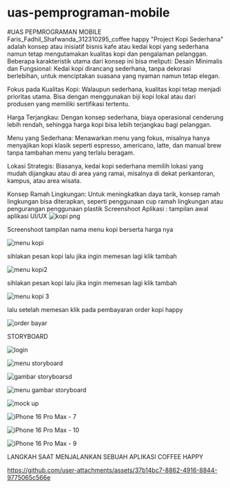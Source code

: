 # uas-pemprograman-mobile
#UAS PEPMROGRAMAN MOBILE
Faris_Fadhil_Shafwanda_312310295_coffee happy
"Project Kopi Sederhana" adalah konsep atau inisiatif bisnis kafe atau kedai kopi yang sederhana namun tetap mengutamakan kualitas kopi dan pengalaman pelanggan. Beberapa karakteristik utama dari konsep ini bisa meliputi:
Desain Minimalis dan Fungsional: Kedai kopi dirancang sederhana, tanpa dekorasi berlebihan, untuk menciptakan suasana yang nyaman namun tetap elegan.

Fokus pada Kualitas Kopi: Walaupun sederhana, kualitas kopi tetap menjadi prioritas utama. Bisa dengan menggunakan biji kopi lokal atau dari produsen yang memiliki sertifikasi tertentu.

Harga Terjangkau: Dengan konsep sederhana, biaya operasional cenderung lebih rendah, sehingga harga kopi bisa lebih terjangkau bagi pelanggan.

Menu yang Sederhana: Menawarkan menu yang fokus, misalnya hanya menyajikan kopi klasik seperti espresso, americano, latte, dan manual brew tanpa tambahan menu yang terlalu beragam.

Lokasi Strategis: Biasanya, kedai kopi sederhana memilih lokasi yang mudah dijangkau atau di area yang ramai, misalnya di dekat perkantoran, kampus, atau area wisata.

Konsep Ramah Lingkungan: Untuk meningkatkan daya tarik, konsep ramah lingkungan bisa diterapkan, seperti penggunaan cup ramah lingkungan atau pengurangan penggunaan plastik
Screenshoot Aplikasi :
tampilan awal aplikasi
UI/UX
![kopi png](https://github.com/user-attachments/assets/f8801f74-f716-4793-90cc-cba45048c794)


Screenshoot tampilan nama menu kopi berserta harga nya


![menu kopi](https://github.com/user-attachments/assets/3ae8da1f-cbe7-4739-aa42-6ce34290cef8)

sihlakan pesan kopi lalu jika ingin memesan lagi klik tambah 


![menu kopi2](https://github.com/user-attachments/assets/4339b366-1a54-4337-8a6e-6488fe27f675)


sihlakan pesan kopi lalu jika ingin memesan lagi klik tambah 


![menu kopi 3](https://github.com/user-attachments/assets/18a29966-7844-4ac4-b73a-0139152c1109)

lalu setelah  memesan klik pada pembayaran order kopi happy

![order bayar](https://github.com/user-attachments/assets/e5ec5ea6-fcc2-4904-a7ff-eb0deeeed1b0)


STORYBOARD


![login](https://github.com/user-attachments/assets/958ce433-5975-4962-b67a-3d30ca1d9d54)


![menu storyboard](https://github.com/user-attachments/assets/867273a4-9e7a-49b7-951c-ede8426f148a)


![gambar storyboarsd](https://github.com/user-attachments/assets/c16f2f7a-8a8c-4213-bea9-ce6d6091d22f)


![menu gambar storyboard](https://github.com/user-attachments/assets/6c1da212-2f69-4db9-96b6-236dc9b7bedc)


![mock up](https://github.com/user-attachments/assets/b31d0bdf-c277-4693-8408-c8ac0eb498a1)

![iPhone 16 Pro Max - 7](https://github.com/user-attachments/assets/9e8dc918-9e2c-4057-9619-4b99ba3f8421)

![iPhone 16 Pro Max - 10](https://github.com/user-attachments/assets/6d8cda5f-5606-4fcc-bde5-911363d3444e)

![iPhone 16 Pro Max - 9](https://github.com/user-attachments/assets/59ba0d75-b24d-47db-ab29-2a743f083934)

LANGKAH SAAT MENJALANKAN SEBUAH APLIKASI COFFEE HAPPY


https://github.com/user-attachments/assets/37b14bc7-8862-4916-8844-9775065c566e


